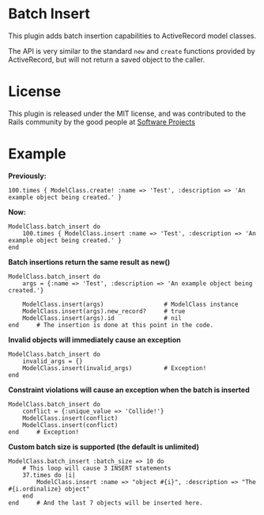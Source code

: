 Batch Insert
============

This plugin adds batch insertion capabilities to ActiveRecord model classes.

The API is very similar to the standard `new` and `create` functions provided
by ActiveRecord, but will not return a saved object to the caller.


License
=======

This plugin is released under the MIT license, and was contributed to the Rails community by the good people at [Software Projects](http://www.sp.com.au)


Example
=======

**Previously:**

	100.times { ModelClass.create! :name => 'Test', :description => 'An example object being created.' }

**Now:**

	ModelClass.batch_insert do
		100.times { ModelClass.insert :name => 'Test', :description => 'An example object being created.' }
	end

**Batch insertions return the same result as new()**

	ModelClass.batch_insert do
		args = {:name => 'Test', :description => 'An example object being created.'}

		ModelClass.insert(args)					# ModelClass instance
		ModelClass.insert(args).new_record?		# true
		ModelClass.insert(args).id				# nil
	end		# The insertion is done at this point in the code.

**Invalid objects will immediately cause an exception**

	ModelClass.batch_insert do
		invalid_args = {}
		ModelClass.insert(invalid_args)			# Exception!
	end

**Constraint violations will cause an exception when the batch is inserted**

	ModelClass.batch_insert do
		conflict = {:unique_value => 'Collide!'}
		ModelClass.insert(conflict)
		ModelClass.insert(conflict)
	end		# Exception!

**Custom batch size is supported (the default is unlimited)**

    ModelClass.batch_insert :batch_size => 10 do
		# This loop will cause 3 INSERT statements
		37.times do |i|
			ModelClass.insert :name => "object #{i}", :description => "The #{i.ordinalize} object"
		end
	end     # And the last 7 objects will be inserted here.
